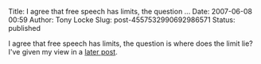 Title: I agree that free speech has limits, the question ...
Date: 2007-06-08 00:59
Author: Tony Locke
Slug: post-4557532990692986571
Status: published

I agree that free speech has limits, the question is where does the limit lie? I've given my view in a [later post](http://blog.tlocke.org.uk/2007/06/limits-of-free-speech.html).
